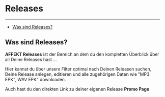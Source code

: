 # Releases

---

- [Was sind Releases?](#was-sind-releases)

<a name="was-sind-releases"></a>
## Was sind Releases?
**AFFEKT Releases** ist der Bereich an dem du den kompletten Überblick über all Deine Releases hast ...

Hier kannst du über unsere Filter optimal nach Deinen Releasen suchen, Deine Release anlegen, editieren und alle zugehörigen Daten wie "MP3 EPK", WAV EPK" downloaden. 

Auch hast du den direkten Link zu deiner eigenen Release **Promo Page** 
